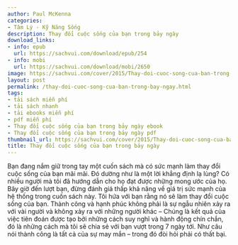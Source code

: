 ```yaml
---
author: Paul McKenna
categories:
- Tâm Lý - Kỹ Năng Sống
description: Thay đổi cuộc sống của bạn trong bảy ngày
download_links:
- info: epub
  url: https://sachvui.com/download/epub/254
- info: mobi
  url: https://sachvui.com/download/mobi/2650
image: https://sachvui.com/cover/2015/Thay-doi-cuoc-song-cua-ban-trong-bay-ngay.jpg
layout: post
permalink: /thay-doi-cuoc-song-cua-ban-trong-bay-ngay.html
tags:
- tải sách miễn phí
- tải sách nhanh
- tải ebooks miễn phí
- pdf miễn phí
- Thay đổi cuộc sống của bạn trong bảy ngày ebook
- Thay đổi cuộc sống của bạn trong bảy ngày pdf
thumbnail_url: https://sachvui.com/cover/2015/Thay-doi-cuoc-song-cua-ban-trong-bay-ngay.jpg
title: Thay đổi cuộc sống của bạn trong bảy ngày
---
```


 <div class="item-desc text-justify"> <p>Bạn đang nắm giữ trong tay một cuốn sách mà có sức mạnh làm thay đổi cuộc sống của bạn mãi mãi. Đó dường như là một lời khẳng định lạ lùng? Có nhiều người mà tôi đã hướng dẫn cho họ đạt được những mong ước của họ. Bây giờ đến lượt bạn, đừng đánh giá thấp khả năng về giá trị sức mạnh của hệ thống trong cuốn sách này. Tôi hứa với bạn rằng nó sẽ làm thay đổi cuộc sống của bạn. Thành công và hạnh phúc không phải là sự ngẫu nhiên xảy ra với vài người và không xảy ra với những người khác – Chúng là kết quả của việc tiên đoán được tạo bởi những cách suy nghĩ và hành động chín chắn, đó là những cách mà tôi sẽ chia sẻ với bạn vượt trong 7 ngày tới. Như câu nói thành công là tất cả của sự may mắn – trong đó đòi hỏi phải có thất bại.</p> </div>
